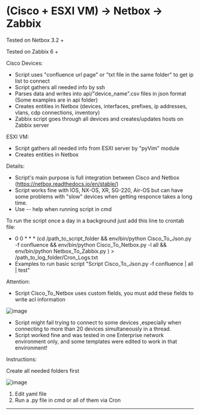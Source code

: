 # (Cisco + ESXI VM) -> Netbox -> Zabbix

Tested on Netbox 3.2 +

Tested on Zabbix 6 +

Cisco Devices:
  - Script uses "confluence url page" or "txt file in the same folder" to get ip list to connect
  - Script gathers all needed info by ssh
  - Parses data and writes into api/"device_name".csv files in json format (Some examples are in api folder)
  - Creates entities in Netbox (devices, interfaces, prefixes, ip addresses, vlans, cdp connections, inventory)
  - Zabbix script goes through all devices and creates/updates hosts on Zabbix server

ESXI VM:
  - Script gathers all needed info from ESXI server by "pyVim" module
  - Creates entities in Netbox 

Details:
  - Script's main purpose is full integration between Cisco and Netbox (https://netbox.readthedocs.io/en/stable/)
  - Script works fine with IOS, NX-OS, XR, SG-220, Air-OS but can have some problems with "slow" devices when getting responce takes a long time.
  - Use -- help when running script in cmd
  
To run the script once a day in a background just add this line to crontab file: 
  - 0 0 * * * (cd /path_to_script_folder && env/bin/python Cisco_To_Json.py -f confluence && env/bin/python Cisco_To_Netbox.py -l all && env/bin/python Netbox_To_Zabbix.py ) > /path_to_log_folder/Cron_Logs.txt
  - Examples to run basic script "Script Cisco_To_Json.py -f confluence | all | test"

Attention:
  - Script Cisco_To_Netbox uses custom fields, you must add these fields to write acl information

  ![image](https://user-images.githubusercontent.com/101651215/158596859-1df20062-a851-470a-849b-b1173ac6cb15.png)
  
  - Script might fail trying to connect to some devices ,especially when connecting to more than 20 devices simultaneously in a thread.
  - Script worked fine and was tested in one Enterprise network environment only, and some templates were edited to work in that environment!

Instructions:

Create all needed folders first

![image](https://user-images.githubusercontent.com/101651215/164753440-fe977c92-1498-419a-8300-90f3f0dc2fdb.png)


  1. Edit yaml file
  2. Run a .py file in cmd or all of them via Cron
  


----------------------------------------------------------------------------------------------------------------------------------------------------------------


